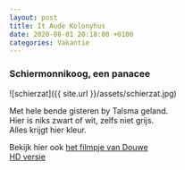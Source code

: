 ```yaml
---
layout: post
title: It Aude Kolonyhus
date: 2020-08-01 20:18:00 +0100
categories: Vakantie
---
```


### Schiermonnikoog, een panacee

![schierzat]({{ site.url }}/assets/schierzat.jpg)

Met hele bende gisteren by Talsma geland.  
Hier is niks zwart of wit, zelfs niet grijs.  
Alles krijgt hier kleur.

Bekijk hier ook [het filmpje van Douwe](http://prisse.net/schierzat.mp4)  
[HD versie](http://prisse.net/schierzat_full.mov)  

